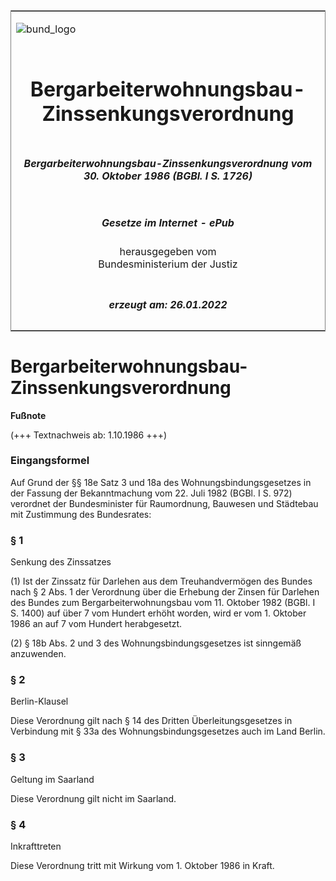 <span id="DECKBLATT.html"></span>

<table border="0" frame="border" width="100%">

<tr valign="top">

<td align="left">

![bund\_logo](BfJ_2021_Web_de_de.gif)

</td>

<td align="right">

 

</td>

</tr>

<tr align="center" valign="middle">

<td colspan="2">

# Bergarbeiterwohnungsbau-Zinssenkungsverordnung

</td>

</tr>

<tr align="center" valign="middle">

<td colspan="2">

##### Bergarbeiterwohnungsbau-Zinssenkungsverordnung vom 30. Oktober 1986 (BGBl. I S. 1726)

</td>

</tr>

<tr align="center" valign="middle">

<td colspan="2">

  
  

##### Gesetze im Internet - ePub  
  
herausgegeben vom  
Bundesministerium der Justiz

</td>

</tr>

<tr align="center" valign="bottom">

<td colspan="2">

  
  

##### erzeugt am: 26.01.2022

</td>

</tr>

</table>

<span id="BJNR017260986.html"></span>

# Bergarbeiterwohnungsbau-Zinssenkungsverordnung

<div>

  
**Fußnote**

<div class="jnhtml">

<div>

<div class="jurAbsatz">

(+++ Textnachweis ab: 1.10.1986 +++)

</div>

</div>

</div>

</div>

<span id="BJNR017260986BJNE000100325.html"></span>

### Eingangsformel  

<div>

<div class="jnhtml">

<div>

<div class="jurAbsatz">

Auf Grund der §§ 18e Satz 3 und 18a des Wohnungsbindungsgesetzes in der
Fassung der Bekanntmachung vom 22. Juli 1982 (BGBl. I S. 972) verordnet
der Bundesminister für Raumordnung, Bauwesen und Städtebau mit
Zustimmung des Bundesrates:

</div>

</div>

</div>

</div>

<span id="BJNR017260986BJNE000200325.html"></span>

### § 1  
Senkung des Zinssatzes

<div>

<div class="jnhtml">

<div>

<div class="jurAbsatz">

(1) Ist der Zinssatz für Darlehen aus dem Treuhandvermögen des Bundes
nach § 2 Abs. 1 der Verordnung über die Erhebung der Zinsen für Darlehen
des Bundes zum Bergarbeiterwohnungsbau vom 11. Oktober 1982 (BGBl. I S.
1400) auf über 7 vom Hundert erhöht worden, wird er vom 1. Oktober 1986
an auf 7 vom Hundert herabgesetzt.

</div>

<div class="jurAbsatz">

(2) § 18b Abs. 2 und 3 des Wohnungsbindungsgesetzes ist sinngemäß
anzuwenden.

</div>

</div>

</div>

</div>

<span id="BJNR017260986BJNE000300325.html"></span>

### § 2  
Berlin-Klausel

<div>

<div class="jnhtml">

<div>

<div class="jurAbsatz">

Diese Verordnung gilt nach § 14 des Dritten Überleitungsgesetzes in
Verbindung mit § 33a des Wohnungsbindungsgesetzes auch im Land Berlin.

</div>

</div>

</div>

</div>

<span id="BJNR017260986BJNE000400325.html"></span>

### § 3  
Geltung im Saarland

<div>

<div class="jnhtml">

<div>

<div class="jurAbsatz">

Diese Verordnung gilt nicht im Saarland.

</div>

</div>

</div>

</div>

<span id="BJNR017260986BJNE000500325.html"></span>

### § 4  
Inkrafttreten

<div>

<div class="jnhtml">

<div>

<div class="jurAbsatz">

Diese Verordnung tritt mit Wirkung vom 1. Oktober 1986 in Kraft.

</div>

</div>

</div>

</div>
